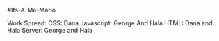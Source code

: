 #Its-A-Me-Mario

Work Spread:
CSS: Dana
Javascript: George And Hala
HTML: Dana and Hala
Server: George and Hala
